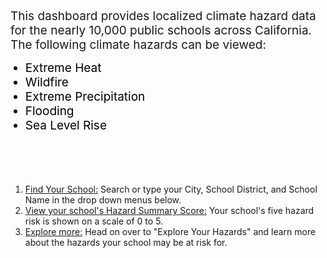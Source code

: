 <br>
<span style="font-size:19px;">This dashboard provides localized climate hazard data for the nearly 10,000 public schools across California. The following climate hazards can be viewed:
</span>

<ul>
   <li style="color:black;font-size:19px">Extreme Heat</li>
   <li style="color:black;font-size:19px">Wildfire</li>
   <li style="color:black;font-size:19px">Extreme Precipitation</li>
   <li style="color:black;font-size:19px">Flooding</li>
   <li style="color:black;font-size:19px">Sea Level Rise</li>
  </ul>
<br>

<span style="color:black;font-size:19px"><br>
1. <u>Find Your School:</u> Search or type your City, School District, and School Name in the drop down menus below.<br>
2. <u>View your school's Hazard Summary Score:</u> Your school's five hazard risk is shown on a scale of 0 to 5.<br>
3. <u>Explore more:</u> Head on over to "Explore Your Hazards" and learn more about the hazards your school may be at risk for.   

</span>
